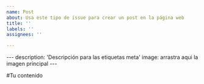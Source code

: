 ```yaml
---
name: Post
about: Usa este tipo de issue para crear un post en la página web
title: ''
labels: ''
assignees: ''

---
```


\---
description: 'Descripción para las etiquetas meta'
image: arrastra aqui la imagen principal
\---

#Tu contenido
